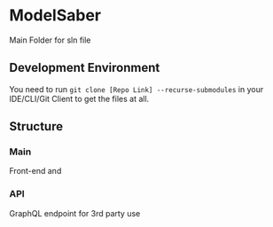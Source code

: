 # ModelSaber
Main Folder for sln file

## Development Environment

You need to run `git clone [Repo Link] --recurse-submodules` in your IDE/CLI/Git Client to get the files at all.

## Structure

### Main
Front-end and 

### API
GraphQL endpoint for 3rd party use
